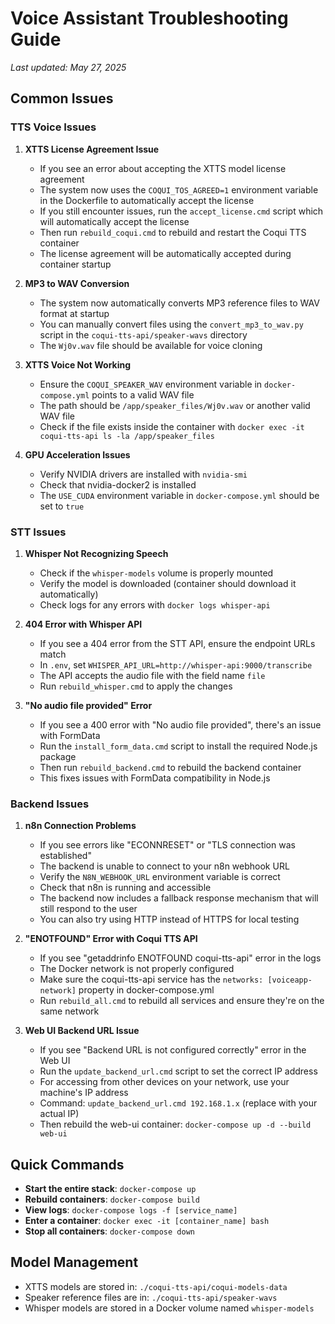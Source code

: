 # Voice Assistant Troubleshooting Guide

*Last updated: May 27, 2025*

## Common Issues

### TTS Voice Issues

1. **XTTS License Agreement Issue**
   - If you see an error about accepting the XTTS model license agreement
   - The system now uses the `COQUI_TOS_AGREED=1` environment variable in the Dockerfile to automatically accept the license
   - If you still encounter issues, run the `accept_license.cmd` script which will automatically accept the license
   - Then run `rebuild_coqui.cmd` to rebuild and restart the Coqui TTS container
   - The license agreement will be automatically accepted during container startup

2. **MP3 to WAV Conversion**
   - The system now automatically converts MP3 reference files to WAV format at startup
   - You can manually convert files using the `convert_mp3_to_wav.py` script in the `coqui-tts-api/speaker-wavs` directory
   - The `Wj0v.wav` file should be available for voice cloning

2. **XTTS Voice Not Working**
   - Ensure the `COQUI_SPEAKER_WAV` environment variable in `docker-compose.yml` points to a valid WAV file
   - The path should be `/app/speaker_files/Wj0v.wav` or another valid WAV file
   - Check if the file exists inside the container with `docker exec -it coqui-tts-api ls -la /app/speaker_files`

3. **GPU Acceleration Issues**
   - Verify NVIDIA drivers are installed with `nvidia-smi`
   - Check that nvidia-docker2 is installed
   - The `USE_CUDA` environment variable in `docker-compose.yml` should be set to `true`

### STT Issues

1. **Whisper Not Recognizing Speech**
   - Check if the `whisper-models` volume is properly mounted
   - Verify the model is downloaded (container should download it automatically)
   - Check logs for any errors with `docker logs whisper-api`

2. **404 Error with Whisper API**
   - If you see a 404 error from the STT API, ensure the endpoint URLs match
   - In `.env`, set `WHISPER_API_URL=http://whisper-api:9000/transcribe`
   - The API accepts the audio file with the field name `file`
   - Run `rebuild_whisper.cmd` to apply the changes

3. **"No audio file provided" Error**
   - If you see a 400 error with "No audio file provided", there's an issue with FormData
   - Run the `install_form_data.cmd` script to install the required Node.js package
   - Then run `rebuild_backend.cmd` to rebuild the backend container
   - This fixes issues with FormData compatibility in Node.js

### Backend Issues

1. **n8n Connection Problems**
   - If you see errors like "ECONNRESET" or "TLS connection was established"
   - The backend is unable to connect to your n8n webhook URL
   - Verify the `N8N_WEBHOOK_URL` environment variable is correct
   - Check that n8n is running and accessible
   - The backend now includes a fallback response mechanism that will still respond to the user
   - You can also try using HTTP instead of HTTPS for local testing

2. **"ENOTFOUND" Error with Coqui TTS API**
   - If you see "getaddrinfo ENOTFOUND coqui-tts-api" error in the logs
   - The Docker network is not properly configured
   - Make sure the coqui-tts-api service has the `networks: [voiceapp-network]` property in docker-compose.yml
   - Run `rebuild_all.cmd` to rebuild all services and ensure they're on the same network

3. **Web UI Backend URL Issue**
   - If you see "Backend URL is not configured correctly" error in the Web UI
   - Run the `update_backend_url.cmd` script to set the correct IP address
   - For accessing from other devices on your network, use your machine's IP address
   - Command: `update_backend_url.cmd 192.168.1.x` (replace with your actual IP)
   - Then rebuild the web-ui container: `docker-compose up -d --build web-ui`

## Quick Commands

- **Start the entire stack**: `docker-compose up`
- **Rebuild containers**: `docker-compose build`
- **View logs**: `docker-compose logs -f [service_name]`
- **Enter a container**: `docker exec -it [container_name] bash`
- **Stop all containers**: `docker-compose down`

## Model Management

- XTTS models are stored in: `./coqui-tts-api/coqui-models-data`
- Speaker reference files are in: `./coqui-tts-api/speaker-wavs`
- Whisper models are stored in a Docker volume named `whisper-models`
